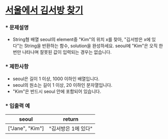 
# [서울에서 김서방 찾기](https://programmers.co.kr/learn/courses/30/lessons/12919#qna) #



### * 문제설명 ###  
* String형 배열 seoul의 element중 "Kim"의 위치 x를 찾아, "김서방은 x에 있다"는 String을 반환하는 함수, solution을 완성하세요. seoul에 "Kim"은 오직 한 번만 나타나며 잘못된 값이 입력되는 경우는 없습니다.  

### * 제한사항 ###
* seoul은 길이 1 이상, 1000 이하인 배열입니다.  
* seoul의 원소는 길이 1 이상, 20 이하인 문자열입니다.  
* "Kim"은 반드시 seoul 안에 포함되어 있습니다.  

### * 입출력 예 ###  

seoul | return
:------:|:------:
["Jane", "Kim"] | "김서방은 1에 있다"